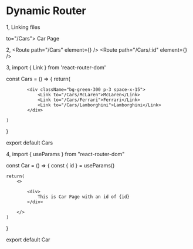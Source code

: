 # Dynamic Router

1, Linking files

<link> to="/Cars"> Car Page </link>

2, <Route path="/Cars" element={<Cars />} />
   <Route path="/Cars/:id" element={<Car />} />

3, import { Link } from 'react-router-dom'

const Cars = () => {
    return(
    
            <div className="bg-green-300 p-3 space-x-15">
                <Link to="/Cars/McLaren">McLaren</Link>
                <Link to="/Cars/Ferrari">Ferrari</Link>
                <Link to="/Cars/Lamborghini">Lamborghini</Link>
            </div>
    
    )
}

export default Cars

4, import { useParams } from "react-router-dom"

const Car = () => {
    const { id } = useParams()

    return(
        <>
        
            <div>
                This is Car Page with an id of {id}
            </div>
        
        </>
    )
}

export default Car
